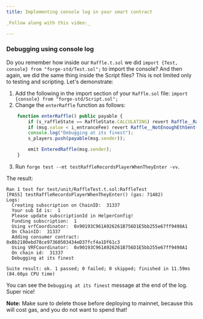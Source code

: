 ```yaml
---
title: Implementing console log in your smart contract

_Follow along with this video:_

---
```


### Debugging using console log

Do you remember how inside our `Raffle.t.sol` we did `import {Test, console} from "forge-std/Test.sol";` to import the console? And then again, we did the same thing inside the Script files? This is not limited only to testing and scripting. Let's demonstrate:

1. Add the following in the import section of your `Raffle.sol` file: `import {console} from "forge-std/Script.sol";`
2. Change the `enterRaffle` function as follows:
   
```javascript
    function enterRaffle() public payable {
        if (s_raffleState == RaffleState.CALCULATING) revert Raffle__RaffleNotOpen();
        if (msg.value < i_entranceFee) revert Raffle__NotEnoughEthSent();
        console.log("Debugging at its finest");
        s_players.push(payable(msg.sender));

        emit EnteredRaffle(msg.sender);
    }
```

3. Run `forge test --mt testRaffleRecordsPlayerWhenTheyEnter -vv`.

The result:

```
Ran 1 test for test/unit/RaffleTest.t.sol:RaffleTest
[PASS] testRaffleRecordsPlayerWhenTheyEnter() (gas: 71482)
Logs:
  Creating subscription on ChainID:  31337
  Your sub Id is:  1
  Please update subscriptionId in HelperConfig!
  Funding subscription:  1
  Using vrfCoordinator:  0x90193C961A926261B756D1E5bb255e67ff9498A1
  On ChainID:  31337
  Adding consumer contract:  0xBb2180ebd78ce97360503434eD37fcf4a1Df61c3
  Using VRFCoordinator:  0x90193C961A926261B756D1E5bb255e67ff9498A1
  On chain id:  31337
  Debugging at its finest

Suite result: ok. 1 passed; 0 failed; 0 skipped; finished in 11.59ms (84.60µs CPU time)
```

You can see the `Debugging at its finest` message at the end of the log. Super nice!

**Note:** Make sure to delete those before deploying to mainnet, because this will cost gas, and you do not want to spend that!